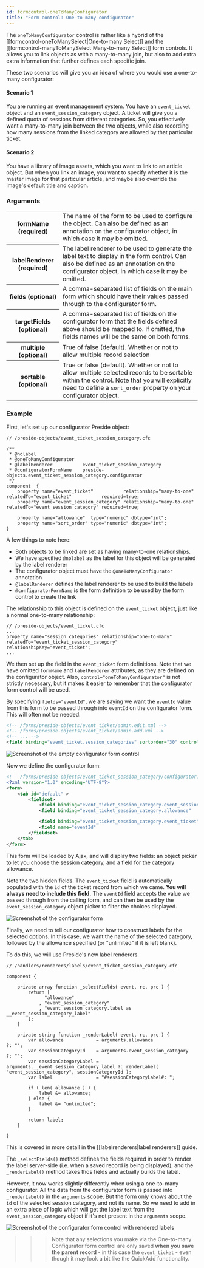 ```yaml
---
id: formcontrol-oneToManyConfigurator
title: "Form control: One-to-many configurator"
---
```


The `oneToManyConfigurator` control is rather like a hybrid of the [[formcontrol-oneToManySelect|One-to-many Select]] and the [[formcontrol-manyToManySelect|Many-to-many Select]] form controls. It allows you to link objects as with a many-to-many join, but also to add extra extra information that further defines each specific join.

These two scenarios will give you an idea of where you would use a one-to-many configurator:

#### Scenario 1

You are running an event management system. You have an `event_ticket` object and an `event_session_category` object. A ticket will give you a defined quota of sessions from different categories. So, you effectively want a many-to-many join between the two objects, while also recording how many sessions from the linked category are allowed by that particular ticket.

#### Scenario 2

You have a library of image assets, which you want to link to an article object. But when you link an image, you want to specify whether it is the master image for that particular article, and maybe also override the image's default title and caption.


### Arguments

<div class="table-responsive">
    <table class="table">
        <tbody>
            <tr>
                <th>formName (required)</th>
                <td>
                    The name of the form to be used to configure the object. Can also be defined as an annotation on the configurator object, in which case it may be omitted.
                </td>
            </tr>
            <tr>
                <th>labelRenderer (required)</th>
                <td>
                    The label renderer to be used to generate the label text to display in the form control. Can also be defined as an annotation on the configurator object, in which case it may be omitted.
                </td>
            </tr>
            <tr>
                <th>fields (optional)</th>
                <td>
                    A comma-separated list of fields on the main form which should have their values passed through to the configurator form.
                </td>
            </tr>
            <tr>
                <th>targetFields (optional)</th>
                <td>
                    A comma-separated list of fields on the configurator form that the fields defined above should be mapped to. If omitted, the fields names will be the same on both forms.
                </td>
            </tr>
            <tr>
                <th>multiple (optional)</th>
                <td>True of false (default). Whether or not to allow multiple record selection</td>
            </tr>
            <tr>
                <th>sortable (optional)</th>
                <td>True or false (default). Whether or not to allow multiple selected records to be sortable within the control. Note that you will explicitly need to define a <code>sort_order</code> property on your configurator object.</td>
            </tr>
        </tbody>
    </table>
</div>

### Example

First, let's set up our configurator Preside object:

```luceescript
// /preside-objects/event_ticket_session_category.cfc

/**
 * @nolabel
 * @oneToManyConfigurator
 * @labelRenderer           event_ticket_session_category
 * @configuratorFormName    preside-objects.event_ticket_session_category.configurator
 */
component  {
	property name="event_ticket"           relationship="many-to-one" relatedTo="event_ticket"           required=true;
	property name="event_session_category" relationship="many-to-one" relatedTo="event_session_category" required=true;

	property name="allowance"  type="numeric" dbtype="int";
	property name="sort_order" type="numeric" dbtype="int";
}
```
A few things to note here:

- Both objects to be linked are set as having many-to-one relationships.
- We have specified `@nolabel` as the label for this object will be generated by the label renderer
- The configurator object must have the `@oneToManyConfigurator` annotation
- `@labelRenderer` defines the label renderer to be used to build the labels
- `@configuratorFormName` is the form definition to be used by the form control to create the link

The relationship to this object is defined on the `event_ticket` object, just like a normal one-to-many relationship:

```luceescript
// /preside-objects/event_ticket.cfc
...
property name="session_categories" relationship="one-to-many" relatedTo="event_ticket_session_category" relationshipKey="event_ticket";
...
```

We then set up the field in the `event_ticket` form definitions. Note that we have omitted `formName` and `labelRenderer` attributes, as they are defined on the configurator object. Also, `control="oneToManyConfigurator"` is not strictly necessary, but it makes it easier to remember that the configurator form control will be used.

By specifying `fields="eventId"`, we are saying we want the `eventId` value from this form to be passed through into `eventId` on the configurator form. This will often not be needed.

```xml
<!-- /forms/preside-objects/event_ticket/admin.edit.xml -->
<!-- /forms/preside-objects/event_ticket/admin.add.xml -->
<!-- ... -->
<field binding="event_ticket.session_categories" sortorder="30" control="oneToManyConfigurator" fields="eventId" />
```

![Screenshot of the empty configurator form control](images/screenshots/configurator1.png)

Now we define the configurator form:

```xml
<!-- /forms/preside-objects/event_ticket_session_category/configurator.xml -->
<?xml version="1.0" encoding="UTF-8"?>
<form>
	<tab id="default" >
		<fieldset>
			<field binding="event_ticket_session_category.event_session_category" sortorder="10" required="true" filterBy="eventId" filterByField="event_id" />
			<field binding="event_ticket_session_category.allowance"              sortorder="20" />

			<field binding="event_ticket_session_category.event_ticket"           sortorder="30" control="hidden" />
			<field name="eventId"                                                 sortorder="40" control="hidden" />
		</fieldset>
	</tab>
</form>
```

This form will be loaded by Ajax, and will display two fields: an object picker to let you choose the session category, and a field for the category allowance.

Note the two hidden fields. The `event_ticket` field is automatically populated with the `id` of the ticket record from which we came. __You will always need to include this field.__ The `eventId` field accepts the value we passed through from the calling form, and can then be used by the `event_session_category` object picker to filter the choices displayed.

![Screenshot of the configurator form](images/screenshots/configurator2.png)

Finally, we need to tell our configurator how to construct labels for the selected options. In this case, we want the name of the selected category, followed by the allowance specified (or "unlimited" if it is left blank).

To do this, we will use Preside's new label renderers.

```luceescript
// /handlers/renderers/labels/event_ticket_session_category.cfc

component {

	private array function _selectFields( event, rc, prc ) {
		return [
			  "allowance"
			, "event_session_category"
			, "event_session_category.label as __event_session_category_label"
		];
	}

	private string function _renderLabel( event, rc, prc ) {
		var allowance            = arguments.allowance                      ?: "";
		var sessionCategoryId    = arguments.event_session_category         ?: "";
		var sessionCategoryLabel = arguments.__event_session_category_label ?: renderLabel( "event_session_category", sessionCategoryId );
		var label                = "#sessionCategoryLabel#: ";

		if ( len( allowance ) ) {
			label &= allowance;
		} else {
			label &= "unlimited";
		}

		return label;
	}

}
```

This is covered in more detail in the [[labelrenderers|label renderers]] guide.

The `_selectFields()` method defines the fields required in order to render the label server-side (i.e. when a saved record is being displayed), and the `_renderLabel()` method takes thos fields and actually builds the label.

However, it now works slightly differently when using a one-to-many configurator. All the data from the configurator form is passed into `_renderLabel()` in the `arguments` scope. But the form only knows about the `id` of the selected session category, and not its name. So we need to add in an extra piece of logic which will get the label text from the `event_session_category` object if it's not present in the `arguments` scope.

![Screenshot of the configurator form control with rendered labels](images/screenshots/configurator3.png)

>>> Note that any selections you make via the One-to-many Configurator form control are only saved __when you save the parent record__ - in this case the `event_ticket` - even though it may look a bit like the QuickAdd functionality.
